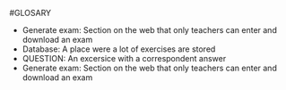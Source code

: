 #GLOSARY
* Generate exam: Section on the web that only teachers can enter and download an exam
* Database: A place were a lot of exercises are stored
* QUESTION: An excersice with a correspondent answer
* Generate exam: Section on the web that only teachers can enter and download an exam
